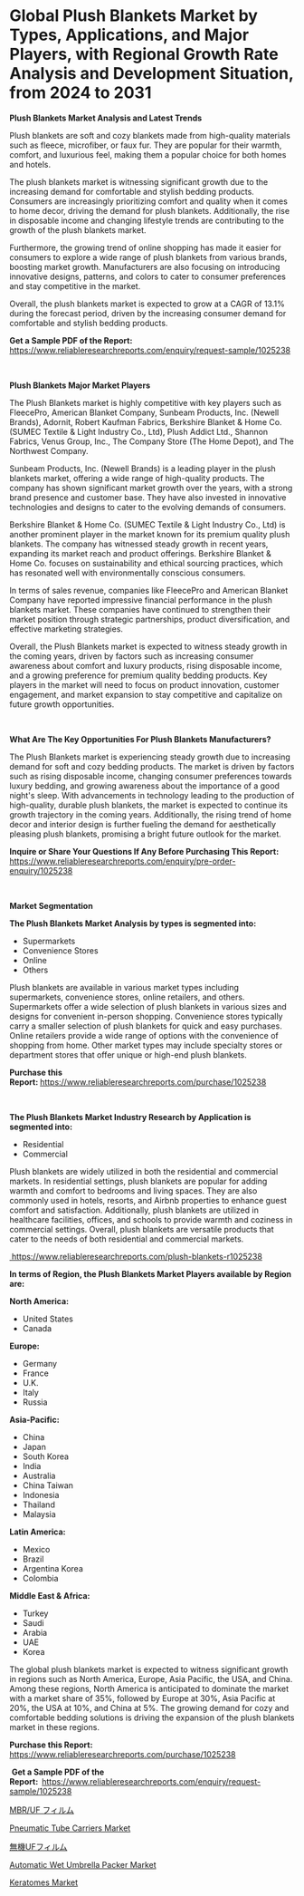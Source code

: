<p><h1>Global Plush Blankets Market by Types, Applications, and Major Players, with Regional Growth Rate Analysis and Development Situation, from 2024 to 2031</h1></p><p><strong>Plush Blankets Market Analysis and Latest Trends</strong></p>
<p><p>Plush blankets are soft and cozy blankets made from high-quality materials such as fleece, microfiber, or faux fur. They are popular for their warmth, comfort, and luxurious feel, making them a popular choice for both homes and hotels.</p><p>The plush blankets market is witnessing significant growth due to the increasing demand for comfortable and stylish bedding products. Consumers are increasingly prioritizing comfort and quality when it comes to home decor, driving the demand for plush blankets. Additionally, the rise in disposable income and changing lifestyle trends are contributing to the growth of the plush blankets market.</p><p>Furthermore, the growing trend of online shopping has made it easier for consumers to explore a wide range of plush blankets from various brands, boosting market growth. Manufacturers are also focusing on introducing innovative designs, patterns, and colors to cater to consumer preferences and stay competitive in the market.</p><p>Overall, the plush blankets market is expected to grow at a CAGR of 13.1% during the forecast period, driven by the increasing consumer demand for comfortable and stylish bedding products.</p></p>
<p><strong>Get a Sample PDF of the Report:&nbsp;</strong> <a href="https://www.reliableresearchreports.com/enquiry/request-sample/1025238">https://www.reliableresearchreports.com/enquiry/request-sample/1025238</a></p>
<p>&nbsp;</p>
<p><strong>Plush Blankets Major Market Players</strong></p>
<p><p>The Plush Blankets market is highly competitive with key players such as FleecePro, American Blanket Company, Sunbeam Products, Inc. (Newell Brands), Adornit, Robert Kaufman Fabrics, Berkshire Blanket & Home Co. (SUMEC Textile & Light Industry Co., Ltd), Plush Addict Ltd., Shannon Fabrics, Venus Group, Inc., The Company Store (The Home Depot), and The Northwest Company.</p><p>Sunbeam Products, Inc. (Newell Brands) is a leading player in the plush blankets market, offering a wide range of high-quality products. The company has shown significant market growth over the years, with a strong brand presence and customer base. They have also invested in innovative technologies and designs to cater to the evolving demands of consumers.</p><p>Berkshire Blanket & Home Co. (SUMEC Textile & Light Industry Co., Ltd) is another prominent player in the market known for its premium quality plush blankets. The company has witnessed steady growth in recent years, expanding its market reach and product offerings. Berkshire Blanket & Home Co. focuses on sustainability and ethical sourcing practices, which has resonated well with environmentally conscious consumers.</p><p>In terms of sales revenue, companies like FleecePro and American Blanket Company have reported impressive financial performance in the plush blankets market. These companies have continued to strengthen their market position through strategic partnerships, product diversification, and effective marketing strategies.</p><p>Overall, the Plush Blankets market is expected to witness steady growth in the coming years, driven by factors such as increasing consumer awareness about comfort and luxury products, rising disposable income, and a growing preference for premium quality bedding products. Key players in the market will need to focus on product innovation, customer engagement, and market expansion to stay competitive and capitalize on future growth opportunities.</p></p>
<p>&nbsp;</p>
<p><strong>What Are The Key Opportunities For Plush Blankets Manufacturers?</strong></p>
<p><p>The Plush Blankets market is experiencing steady growth due to increasing demand for soft and cozy bedding products. The market is driven by factors such as rising disposable income, changing consumer preferences towards luxury bedding, and growing awareness about the importance of a good night's sleep. With advancements in technology leading to the production of high-quality, durable plush blankets, the market is expected to continue its growth trajectory in the coming years. Additionally, the rising trend of home decor and interior design is further fueling the demand for aesthetically pleasing plush blankets, promising a bright future outlook for the market.</p></p>
<p><strong>Inquire or Share Your Questions If Any Before Purchasing This Report:</strong> <a href="https://www.reliableresearchreports.com/enquiry/pre-order-enquiry/1025238">https://www.reliableresearchreports.com/enquiry/pre-order-enquiry/1025238</a></p>
<p>&nbsp;</p>
<p><strong>Market Segmentation</strong></p>
<p><strong>The Plush Blankets Market Analysis by types is segmented into:</strong></p>
<p><ul><li>Supermarkets</li><li>Convenience Stores</li><li>Online</li><li>Others</li></ul></p>
<p><p>Plush blankets are available in various market types including supermarkets, convenience stores, online retailers, and others. Supermarkets offer a wide selection of plush blankets in various sizes and designs for convenient in-person shopping. Convenience stores typically carry a smaller selection of plush blankets for quick and easy purchases. Online retailers provide a wide range of options with the convenience of shopping from home. Other market types may include specialty stores or department stores that offer unique or high-end plush blankets.</p></p>
<p><strong>Purchase this Report:&nbsp;</strong><a href="https://www.reliableresearchreports.com/purchase/1025238">https://www.reliableresearchreports.com/purchase/1025238</a></p>
<p>&nbsp;</p>
<p><strong>The Plush Blankets Market Industry Research by Application is segmented into:</strong></p>
<p><ul><li>Residential</li><li>Commercial</li></ul></p>
<p><p>Plush blankets are widely utilized in both the residential and commercial markets. In residential settings, plush blankets are popular for adding warmth and comfort to bedrooms and living spaces. They are also commonly used in hotels, resorts, and Airbnb properties to enhance guest comfort and satisfaction. Additionally, plush blankets are utilized in healthcare facilities, offices, and schools to provide warmth and coziness in commercial settings. Overall, plush blankets are versatile products that cater to the needs of both residential and commercial markets.</p></p>
<p><a href="https://www.reliableresearchreports.com/plush-blankets-r1025238">&nbsp;https://www.reliableresearchreports.com/plush-blankets-r1025238</a></p>
<p><strong>In terms of Region, the Plush Blankets Market Players available by Region are:</strong></p>
<p>
    <p> <strong> North America: </strong>
        <ul>
            <li>United States</li>
            <li>Canada</li>
        </ul>
        </p> 
    <p> <strong> Europe: </strong>
        <ul>
            <li>Germany</li>
            <li>France</li>
            <li>U.K.</li>
            <li>Italy</li>
            <li>Russia</li>
        </ul>
        </p> 
    <p> <strong> Asia-Pacific: </strong>
        <ul>
            <li>China</li>
            <li>Japan</li>
            <li>South Korea</li>
            <li>India</li>
            <li>Australia</li>
            <li>China Taiwan</li>
            <li>Indonesia</li>
            <li>Thailand</li>
            <li>Malaysia</li>
        </ul>
        </p> 
    <p> <strong> Latin America: </strong>
        <ul>
            <li>Mexico</li>
            <li>Brazil</li>
            <li>Argentina Korea</li>
            <li>Colombia</li>
        </ul>
        </p> 
    <p> <strong> Middle East & Africa: </strong>
        <ul>
            <li>Turkey</li>
            <li>Saudi</li>
            <li>Arabia</li>
            <li>UAE</li>
            <li>Korea</li>
        </ul>
    </p>
    </p>
<p><p>The global plush blankets market is expected to witness significant growth in regions such as North America, Europe, Asia Pacific, the USA, and China. Among these regions, North America is anticipated to dominate the market with a market share of 35%, followed by Europe at 30%, Asia Pacific at 20%, the USA at 10%, and China at 5%. The growing demand for cozy and comfortable bedding solutions is driving the expansion of the plush blankets market in these regions.</p></p>
<p><strong>Purchase this Report: </strong><a href="https://www.reliableresearchreports.com/purchase/1025238">https://www.reliableresearchreports.com/purchase/1025238</a></p>
<p>&nbsp;<strong>Get a Sample PDF of the Report:&nbsp;&nbsp;</strong><a href="https://www.reliableresearchreports.com/enquiry/request-sample/1025238">https://www.reliableresearchreports.com/enquiry/request-sample/1025238</a></p>
<p><strong></strong></p>
<p><p><a href="https://github.com/klon646/Market-Research-Report-List-2/blob/main/8498345173695.md">MBR/UF フィルム</a></p><p><a href="https://github.com/LibbySpencer2018/Market-Research-Report-List-1/blob/main/pneumatic-tube-carriers-market.md">Pneumatic Tube Carriers Market</a></p><p><a href="https://github.com/EstaSprer20231/Market-Research-Report-List-2/blob/main/8139115173694.md">無機UFフィルム</a></p><p><a href="https://issuu.com/reportprime-2/docs/automatic-wet-umbrella-packer-market-size-2030.ppt">Automatic Wet Umbrella Packer Market</a></p><p><a href="https://github.com/amapolalg/Market-Research-Report-List-1/blob/main/keratomes-market.md">Keratomes Market</a></p></p>